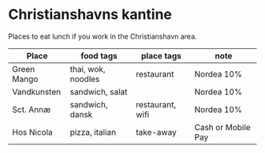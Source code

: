 # Christianshavns kantine

Places to eat lunch if you work in the Christianshavn area.

Place     |       food tags   | place tags       | note
--------- | ------------------| --------------- | ----
Green Mango | thai, wok, noodles | restaurant  | Nordea 10%
Vandkunsten | sandwich, salat |                  | Nordea 10%
Sct. Annæ | sandwich, dansk | restaurant, wifi | Nordea 10%
Hos Nicola | pizza, italian | take-away | Cash or Mobile Pay
 
